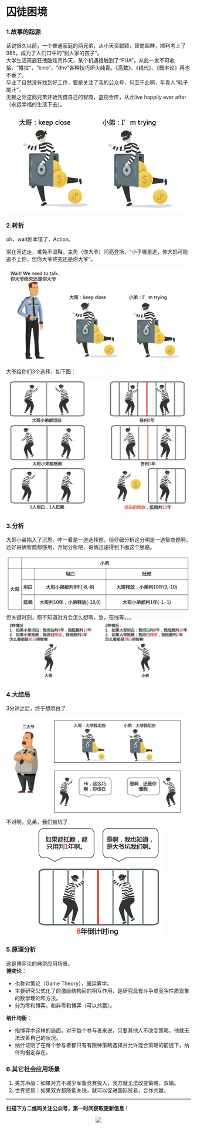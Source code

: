 # 囚徒困境

### 1.故事的起源
话说很久以前，一个普通家庭的两兄弟，从小天资聪颖，智商超群，顺利考上了985，成为了人们口中的“别人家的孩子”。  
大学生活简直狂拽酷炫吊炸天，某个机遇接触到了“PUA”，从此一发不可收拾，“推拉”，“kino”，“dhv”各种技巧炉火纯青。《高数》、《线代》、《概率论》再也不香了。  
毕业了自然没有找到好工作，要是关注了我的公众号，何至于此啊，年青人“耗子尾汁”。  
无赖之际这两兄弟开始凭借自己的智商，盗窃金库，从此live happily ever after（永远幸福的生活下去）。
<div align=center><img src="img-prisoner/prisoner-1.jpg" style="max-height: 300px;"></div>

### 2.转折
oh，wait剧本错了，Action。 

常在河边走，难免不湿鞋。主角（你大爷）闪亮登场，“小子哪里逃，你大妈可能追不上你，但你大爷终究还是你大爷”。
<div align=center><img src="img-prisoner/prisoner-2.jpg" style="max-height: 300px;"></div>

大爷给你们3个选择，如下图：
<div align=center><img src="img-prisoner/prisoner-3.jpg" style="max-height: 400px;"></div>

### 3.分析
大哥小弟陷入了沉思，咋一看是一道选择题，但仔细分析这分明是一道智商题啊。  
还好哥俩智商都够用，开始分析吧，哥俩迅速得到下面这个思路。
<div align=center><img src="img-prisoner/prisoner-4.jpg" style="max-height: 300px;"></div>
但关键时刻，都不知道对方会怎么想啊，急，在线等。。。  
<div align=center><img src="img-prisoner/prisoner-5.jpg" style="max-height: 300px;"></div>

### 4.大结局
3分钟之后，终于想明白了
<div align=center><img src="img-prisoner/prisoner-6.jpg" style="max-height: 300px;"></div>
不对啊，兄弟，我们被坑了
<div align=center><img src="img-prisoner/prisoner-7.jpg" style="max-height: 300px;"></div>

### 5.原理分析
这是博弈论的典型应用场景。  
**博奕论**：
* 也称对策论（Game Theory），属运筹学。
* 主要研究公式化了的激励结构间的相互作用，是研究具有斗争或竞争性质现象的数学理论和方法。
* 分为零和博弈，和非零和博弈（可以共赢）。

**纳什均衡**：
* 指博弈中这样的局面，对于每个参与者来说，只要其他人不改变策略，他就无法改善自己的状况。
* 纳什证明了在每个参与者都只有有限种策略选择并允许混合策略的前提下，纳什均衡定存在。

### 6.其它社会应用场景
1. 美苏冷战：如果对方不减少军备竞赛投入，我方就无法改变策略，双输。
2. 世界贸易：如果双方都降低关税，就可以促进国际贸易，合作共赢。

---
**扫描下方二维码关注公众号，第一时间获取更新信息！**  
<div align=center><img src="../qrcode.jpg" style="max-height: 300px;"></div>
